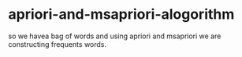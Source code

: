 # apriori-and-msapriori-alogorithm
so we havea bag of words and using apriori and msapriori we are constructing frequents words.
